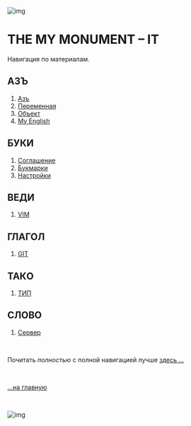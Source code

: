 
![img](https://1.bp.blogspot.com/-qlD3QfKgeqQ/YPmIhJrE3zI/AAAAAAAAGzk/31X0DSNroiIWiWorMc_PRhCwwEKwLE0-QCLcBGAsYHQ/s400/MemPro.png)

# THE MY MONUMENT – IT

<!-- - [ ] description нужно добавить общий ознакомительный (цель сайта) -->

Навигация по материалам.

## АЗЪ

1. [Азъ](az.md)
1. [Переменная](az-peremennaya.md)
1. [Объект](az-object.md)
2. [My English](azbuka/abc/readme.md)

## БУКИ

1. [Соглашение](buki.md)
2. [Букмарки](buki-bukmarki.md)
3. [Настройки](buki-set.md)

## ВЕДИ

1. [VIM](vedi-vim.md)

## ГЛАГОЛ

1. [GIT](glagol-git.md)

## ТАКO

1. [ТИП](tako-type.md)

## СЛОВО

1. [Сервер](slovo-server.md)

<br>

Почитать *полностью* c полной навигацией лучше [здесь …](https://a374.readthedocs.io)

<br>

[…на главную](/)

<br>

![img](https://1.bp.blogspot.com/-wFaMiAHx-Y8/YG3EaVrCDFI/AAAAAAAAGZY/IYjO6zFHW5wjj4I_HrssCIShQpMxWMHlgCLcBGAsYHQ/s800/IMG_2094.PNG)